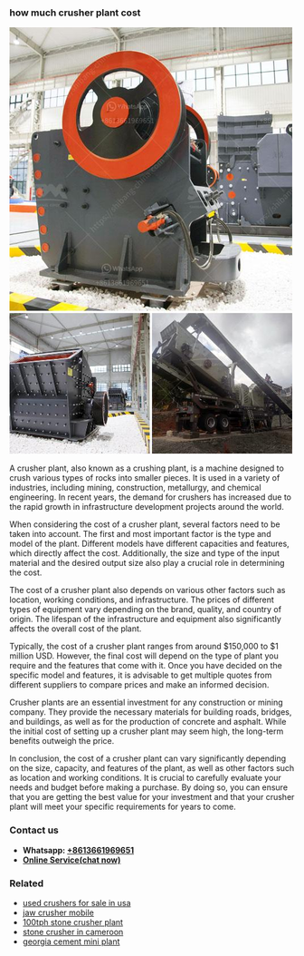 <h3>how much crusher plant cost</h3><img src='1708497659.jpg' alt=''><p>A crusher plant, also known as a crushing plant, is a machine designed to crush various types of rocks into smaller pieces. It is used in a variety of industries, including mining, construction, metallurgy, and chemical engineering. In recent years, the demand for crushers has increased due to the rapid growth in infrastructure development projects around the world.</p><p>When considering the cost of a crusher plant, several factors need to be taken into account. The first and most important factor is the type and model of the plant. Different models have different capacities and features, which directly affect the cost. Additionally, the size and type of the input material and the desired output size also play a crucial role in determining the cost.</p><p>The cost of a crusher plant also depends on various other factors such as location, working conditions, and infrastructure. The prices of different types of equipment vary depending on the brand, quality, and country of origin. The lifespan of the infrastructure and equipment also significantly affects the overall cost of the plant.</p><p>Typically, the cost of a crusher plant ranges from around $150,000 to $1 million USD. However, the final cost will depend on the type of plant you require and the features that come with it. Once you have decided on the specific model and features, it is advisable to get multiple quotes from different suppliers to compare prices and make an informed decision.</p><p>Crusher plants are an essential investment for any construction or mining company. They provide the necessary materials for building roads, bridges, and buildings, as well as for the production of concrete and asphalt. While the initial cost of setting up a crusher plant may seem high, the long-term benefits outweigh the price.</p><p>In conclusion, the cost of a crusher plant can vary significantly depending on the size, capacity, and features of the plant, as well as other factors such as location and working conditions. It is crucial to carefully evaluate your needs and budget before making a purchase. By doing so, you can ensure that you are getting the best value for your investment and that your crusher plant will meet your specific requirements for years to come.</p><h3>Contact us</h3><ul><li><strong>Whatsapp:&nbsp;<a href="https://wa.me/8613661969651">+8613661969651</a></strong></li><li><a href="https://swt.shibang-china.com/?git&amp;zhl&amp;how much crusher plant cost"><strong>Online Service(chat now)</strong></a></li></ul><h3>Related</h3><ul><li><a href='used crushers for sale in usa.md'>used crushers for sale in usa</a></li><li><a href='jaw crusher mobile.md'>jaw crusher mobile</a></li><li><a href='100tph stone crusher plant.md'>100tph stone crusher plant</a></li><li><a href='stone crusher in cameroon.md'>stone crusher in cameroon</a></li><li><a href='georgia cement mini plant.md'>georgia cement mini plant</a></li></ul>